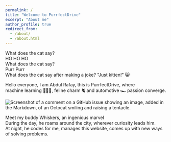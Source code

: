 ```yaml
---
permalink: /
title: "Welcome to PurrfectDrive"
excerpt: "About me"
author_profile: true
redirect_from: 
  - /about/
  - /about.html
---
```


What does the cat say?  
HO HO HO  
What does the cat say?  
Purr Purr  
What does the cat say after making a joke? "Just kitten!" 😸

Hello everyone, I am Abdul Rafay, this is PurrfectDrive, where  
machine learning 👨🏻‍💻, feline charm 🐈 and automotive 🏎 passion converge. 

![Screenshot of a comment on a GitHub issue showing an image, added in the Markdown, of an Octocat smiling and raising a tentacle.](\images\cat.png)

Meet my buddy Whiskers, an ingenious marvel  
During the day, he roams around the city, wherever curiosity leads him.  
At night, he codes for me, manages this website, comes up with new ways of solving problems.



